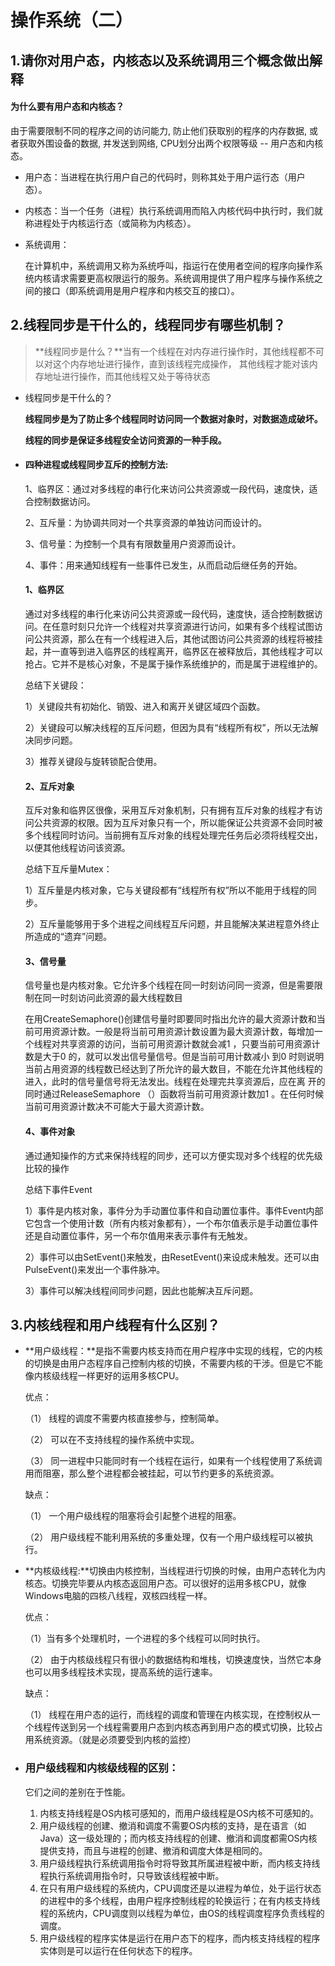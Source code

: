 # 操作系统（二）

## 1.请你对用户态，内核态以及系统调用三个概念做出解释

#### 为什么要有用户态和内核态？

由于需要限制不同的程序之间的访问能力, 防止他们获取别的程序的内存数据, 或者获取外围设备的数据, 并发送到网络, CPU划分出两个权限等级 -- 用户态和内核态。

* 用户态：当进程在执行用户自己的代码时，则称其处于用户运行态（用户态）。

* 内核态：当一个任务（进程）执行系统调用而陷入内核代码中执行时，我们就称进程处于内核运行态（或简称为内核态）。

* 系统调用：

  在计算机中，系统调用又称为系统呼叫，指运行在使用者空间的程序向操作系统内核请求需要更高权限运行的服务。系统调用提供了用户程序与操作系统之间的接口（即系统调用是用户程序和内核交互的接口）。

## 2.线程同步是干什么的，线程同步有哪些机制？

>  **线程同步是什么？**当有一个线程在对内存进行操作时，其他线程都不可以对这个内存地址进行操作，直到该线程完成操作， 其他线程才能对该内存地址进行操作，而其他线程又处于等待状态

* 线程同步是干什么的？

  **线程同步是为了防止多个线程同时访问同一个数据对象时，对数据造成破坏。**

  **线程的同步是保证多线程安全访问资源的一种手段。**

* #### 四种进程或线程同步互斥的控制方法:

  1、临界区：通过对多线程的串行化来访问公共资源或一段代码，速度快，适合控制数据访问。 

  2、互斥量：为协调共同对一个共享资源的单独访问而设计的。 

  3、信号量：为控制一个具有有限数量用户资源而设计。 

  4、事件：用来通知线程有一些事件已发生，从而启动后继任务的开始。

  #### 1、临界区

  通过对多线程的串行化来访问公共资源或一段代码，速度快，适合控制数据访问。在任意时刻只允许一个线程对共享资源进行访问，如果有多个线程试图访问公共资源，那么在有一个线程进入后，其他试图访问公共资源的线程将被挂起，并一直等到进入临界区的线程离开，临界区在被释放后，其他线程才可以抢占。它并不是核心对象，不是属于操作系统维护的，而是属于进程维护的。

  总结下关键段：

  1）关键段共有初始化、销毁、进入和离开关键区域四个函数。

  2）关键段可以解决线程的互斥问题，但因为具有“线程所有权”，所以无法解决同步问题。

  3）推荐关键段与旋转锁配合使用。

  #### 2、互斥对象

  互斥对象和临界区很像，采用互斥对象机制，只有拥有互斥对象的线程才有访问公共资源的权限。因为互斥对象只有一个，所以能保证公共资源不会同时被多个线程同时访问。当前拥有互斥对象的线程处理完任务后必须将线程交出，以便其他线程访问该资源。

  总结下互斥量Mutex：

  1）互斥量是内核对象，它与关键段都有“线程所有权”所以不能用于线程的同步。

  2）互斥量能够用于多个进程之间线程互斥问题，并且能解决某进程意外终止所造成的“遗弃”问题。 

  #### 3、信号量

  信号量也是内核对象。它允许多个线程在同一时刻访问同一资源，但是需要限制在同一时刻访问此资源的最大线程数目

  在用CreateSemaphore()创建信号量时即要同时指出允许的最大资源计数和当前可用资源计数。一般是将当前可用资源计数设置为最大资源计数，每增加一个线程对共享资源的访问，当前可用资源计数就会减1 ，只要当前可用资源计数是大于0 的，就可以发出信号量信号。但是当前可用计数减小 到0 时则说明当前占用资源的线程数已经达到了所允许的最大数目，不能在允许其他线程的进入，此时的信号量信号将无法发出。线程在处理完共享资源后，应在离 开的同时通过ReleaseSemaphore （）函数将当前可用资源计数加1 。在任何时候当前可用资源计数决不可能大于最大资源计数。

  #### 4、事件对象

  通过通知操作的方式来保持线程的同步，还可以方便实现对多个线程的优先级比较的操作

  总结下事件Event

  1）事件是内核对象，事件分为手动置位事件和自动置位事件。事件Event内部它包含一个使用计数（所有内核对象都有），一个布尔值表示是手动置位事件还是自动置位事件，另一个布尔值用来表示事件有无触发。

  2）事件可以由SetEvent()来触发，由ResetEvent()来设成未触发。还可以由PulseEvent()来发出一个事件脉冲。
  
  3）事件可以解决线程间同步问题，因此也能解决互斥问题。 

## 3.内核线程和用户线程有什么区别？

- **用户级线程：**是指不需要内核支持而在用户程序中实现的线程，它的内核的切换是由用户态程序自己控制内核的切换，不需要内核的干涉。但是它不能像内核级线程一样更好的运用多核CPU。

  优点：

  （1） 线程的调度不需要内核直接参与，控制简单。

  （2） 可以在不支持线程的操作系统中实现。

  （3） 同一进程中只能同时有一个线程在运行，如果有一个线程使用了系统调用而阻塞，那么整个进程都会被挂起，可以节约更多的系统资源。

  缺点：

  （1） 一个用户级线程的阻塞将会引起整个进程的阻塞。

  （2） 用户级线程不能利用系统的多重处理，仅有一个用户级线程可以被执行。

* **内核级线程:**切换由内核控制，当线程进行切换的时候，由用户态转化为内核态。切换完毕要从内核态返回用户态。可以很好的运用多核CPU，就像Windows电脑的四核八线程，双核四线程一样。

  优点：

  （1）当有多个处理机时，一个进程的多个线程可以同时执行。

  （2） 由于内核级线程只有很小的数据结构和堆栈，切换速度快，当然它本身也可以用多线程技术实现，提高系统的运行速率。

  缺点：

  （1） 线程在用户态的运行，而线程的调度和管理在内核实现，在控制权从一个线程传送到另一个线程需要用户态到内核态再到用户态的模式切换，比较占用系统资源。（就是必须要受到内核的监控）

- ### 用户级线程和内核级线程的区别：

  它们之间的差别在于性能。

  1. 内核支持线程是OS内核可感知的，而用户级线程是OS内核不可感知的。
  2. 用户级线程的创建、撤消和调度不需要OS内核的支持，是在语言（如Java）这一级处理的；而内核支持线程的创建、撤消和调度都需OS内核提供支持，而且与进程的创建、撤消和调度大体是相同的。
  3. 用户级线程执行系统调用指令时将导致其所属进程被中断，而内核支持线程执行系统调用指令时，只导致该线程被中断。
  4. 在只有用户级线程的系统内，CPU调度还是以进程为单位，处于运行状态的进程中的多个线程，由用户程序控制线程的轮换运行；在有内核支持线程的系统内，CPU调度则以线程为单位，由OS的线程调度程序负责线程的调度。
  5. 用户级线程的程序实体是运行在用户态下的程序，而内核支持线程的程序实体则是可以运行在任何状态下的程序。